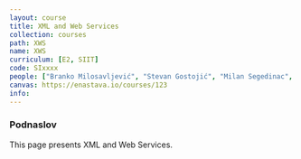 ```yaml
---
layout: course
title: XML and Web Services
collection: courses
path: XWS
name: XWS
curriculum: [E2, SIIT]
code: SIxxxx
people: ["Branko Milosavljević", "Stevan Gostojić", "Milan Segedinac", "Jelena Slivka", "Igor Cverdelj-Fogaraši"]
canvas: https://enastava.io/courses/123
info:
---
```



### Podnaslov

This page presents XML and Web Services.
